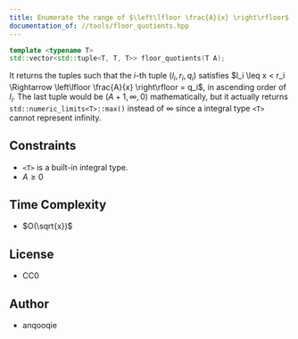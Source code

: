 ```yaml
---
title: Enumerate the range of $\left\lfloor \frac{A}{x} \right\rfloor$
documentation_of: //tools/floor_quotients.hpp
---
```


```cpp
template <typename T>
std::vector<std::tuple<T, T, T>> floor_quotients(T A);
```

It returns the tuples such that the $i$-th tuple $(l_i, r_i, q_i)$ satisfies $l_i \leq x < r_i \Rightarrow \left\lfloor \frac{A}{x} \right\rfloor = q_i$, in ascending order of $l_i$.
The last tuple would be $(A + 1, \infty, 0)$ mathematically, but it actually returns `std::numeric_limits<T>::max()` instead of $\infty$ since a integral type `<T>` cannot represent infinity.

## Constraints
- `<T>` is a built-in integral type.
- $A \geq 0$

## Time Complexity
- $O(\sqrt{x})$

## License
- CC0

## Author
- anqooqie
